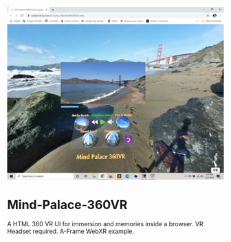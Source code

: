 ![Alt text](assets/img/MP360VR.png?raw=true "Title")

# Mind-Palace-360VR
A HTML 360 VR UI for immersion and memories inside a browser.  VR Headset required.  A-Frame WebXR example.

